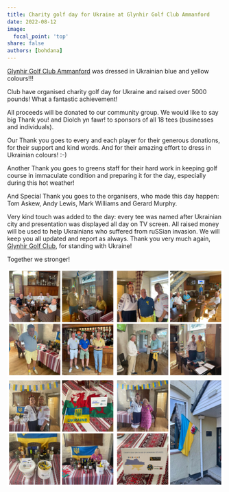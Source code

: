 ```yaml
---
title: Charity golf day for Ukraine at Glynhir Golf Club Ammanford
date: 2022-08-12
image:
  focal_point: 'top'
share: false
authors: [bohdana]
---
```


<a href="https://www.glynhirgolfclub.co.uk/" target="_blank">Glynhir Golf Club Ammanford</a> was dressed in  Ukrainian blue and yellow colours!!! 

<!--more-->

Club have organised charity golf day for Ukraine and raised over 5000 pounds! What a fantastic achievement!

All proceeds will be donated to our community group.
We would like to say big Thank you! and Diolch yn fawr! to sponsors of all 18 tees (businesses and individuals). 

Our Thank you goes to every and each player for their generous donations, for their support and kind words. 
And for their amazing effort to dress in Ukrainian colours! :-)

Another Thank you goes to greens staff for their hard work in keeping  golf course in immaculate condition  and  preparing it for the day, especially during this hot weather!

And Special Thank  you goes to the organisers, who made this day happen: Tom Askew, Andy Lewis, Mark Williams and Gerard Murphy.

Very kind touch was added to the day: every tee was named after Ukrainian city and presentation was displayed  all day on TV screen.
All raised money will be used to help Ukrainians who suffered from ruSSian invasion. We will keep you all updated and report as always.
Thank you very much again, <a href="https://www.glynhirgolfclub.co.uk/" target="_blank">Glynhir Golf Club</a>, for standing with Ukraine!

Together we stronger!
 

<div style="margin-top: 0;"><img src="golf1.jpg" alt="golf1" width="50%" style="display: inline; margin-top: 0;"/><img src="golf2.jpg" alt="golf2" width="50%" style="display: inline; margin-top: 0;"/></div>

<div style="margin-top: 0;"><img src="golf3.jpg" alt="golf3" width="50%" style="display: inline; margin-top: 0;"/><img src="golf4.jpg" alt="golf4" width="50%" style="display: inline; margin-top: 0;"/></div>



